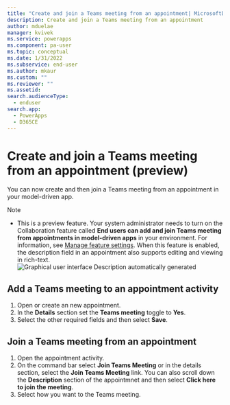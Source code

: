 ```yaml
---
title: "Create and join a Teams meeting from an appointment| MicrosoftDocs"
description: Create and join a Teams meeting from an appointment
author: mduelae
manager: kvivek
ms.service: powerapps
ms.component: pa-user
ms.topic: conceptual
ms.date: 1/31/2022
ms.subservice: end-user
ms.author: mkaur
ms.custom: ""
ms.reviewer: ""
ms.assetid: 
search.audienceType: 
  - enduser
search.app: 
  - PowerApps
  - D365CE
---
```

# Create and join a Teams meeting from an appointment (preview)

You can now create and then join a Teams meeting from an appointment in your model-driven app.

> [!NOTE]
> - This is a preview feature. Your system administrator needs to turn on the Collaboration feature called **End users can add and join Teams meeting from appointments in model-driven apps**  in your environment. For information, see [Manage feature settings](/power-platform/admin/settings-features).
> When this feature is enabled, the description field in an appointment also supports editing and viewing in rich-text.
> ![Graphical user interface Description automatically generated](media/image3.png)

## Add a Teams meeting to an appointment activity

1. Open or create an new appointment. 
2. In the **Details** section set the **Teams meeting** toggle to **Yes**.
3. Select the other required fields and then select **Save**.


## Join a Teams meeting from an appointment

1. Open the appointment activity. 
2. On the command bar select **Join Teams Meeting** or in the details section, select the **Join Teams Meeting** link. You can also scroll down the **Description** section of the appointmnet and then select **Click here to join the meeting**.
3. Select how you want to the Teams meeting.


